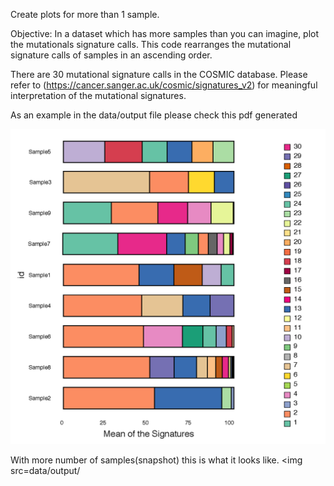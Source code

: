 Create plots for more than 1 sample.

Objective:
In a dataset which has more samples than you can imagine, plot the mutationals signature calls.
This code rearranges the mutational signature calls of samples in an ascending order. 

There are 30 mutational signature calls in the COSMIC database. Please refer to 
(https://cancer.sanger.ac.uk/cosmic/signatures_v2)
for meaningful interpretation of the mutational signatures. 

As an example in the data/output file please check this pdf generated 

<img src=data/output/test_mutational_signature.png>

With more number of samples(snapshot) this is what it looks like.
<img src=data/output/
